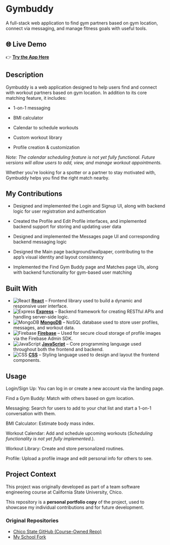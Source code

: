 # Gymbuddy
A full-stack web application to find gym partners based on gym location, connect via messaging, and manage fitness goals with useful tools.

## 🌐 Live Demo  
👉 **[Try the App Here](https://gymbuddy-d7838.web.app/)**

## Description
Gymbuddy is a web application designed to help users find and connect with workout partners based on gym location. In addition to its core matching feature, it includes:

- 1-on-1 messaging

- BMI calculator

- Calendar to schedule workouts

- Custom workout library

- Profile creation & customization

*Note: The calendar scheduling feature is not yet fully functional. Future versions will allow users to add, view, and manage workout appointments.*

Whether you're looking for a spotter or a partner to stay motivated with, Gymbuddy helps you find the right match nearby.

## My Contributions
- Designed and implemented the Login and Signup UI, along with backend logic for user registration and authentication

- Created the Profile and Edit Profile interfaces, and implemented backend support for storing and updating user data

- Designed and implemented the Messages page UI and corresponding backend messaging logic

- Designed the Main page background/wallpaper, contributing to the app’s visual identity and layout consistency

- Implemented the Find Gym Buddy page and Matches page UIs, along with backend functionality for gym-based user matching

## Built With
- ![React](https://img.shields.io/badge/React-19.0.0-blue) **[React](https://reactjs.org/)** – Frontend library used to build a dynamic and responsive user interface.  
- ![Express](https://img.shields.io/badge/Express-5.1.0-lightgrey) **[Express](https://expressjs.com/)** – Backend framework for creating RESTful APIs and handling server-side logic.  
- ![MongoDB](https://img.shields.io/badge/MongoDB-6.15-green) **[MongoDB](https://www.mongodb.com/)** – NoSQL database used to store user profiles, messages, and workout data.  
- ![Firebase](https://img.shields.io/badge/Firebase-11.5.0-orange) **[Firebase](https://firebase.google.com/)** – Used for secure cloud storage of profile images via the Firebase Admin SDK.  
- ![JavaScript](https://img.shields.io/badge/JavaScript-ES6-yellow) **[JavaScript](https://www.javascript.com/)** – Core programming language used throughout both the frontend and backend.  
- ![CSS](https://img.shields.io/badge/CSS-3-blue) **[CSS](https://developer.mozilla.org/en-US/docs/Web/CSS)** – Styling language used to design and layout the frontend components.


## Usage
Login/Sign Up: You can log in or create a new account via the landing page.  

Find a Gym Buddy: Match with others based on gym location.

Messaging: Search for users to add to your chat list and start a 1-on-1 conversation with them.

BMI Calculator: Estimate body mass index.

Workout Calendar: Add and schedule upcoming workouts (*Scheduling functionality is not yet fully implemented.*).

Workout Library: Create and store personalized routines.

Profile: Upload a profile image and edit personal info for others to see.

## Project Context
This project was originally developed as part of a team software engineering course at California State University, Chico.

This repository is a **personal portfolio copy** of the project, used to showcase my individual contributions and for future development.

### Original Repositories
- [Chico State GitHub (Course-Owned Repo)](https://github.com/ChicoState/gymbuddy)
- [My School Fork](https://github.com/CharlieThao/gymbuddy)
